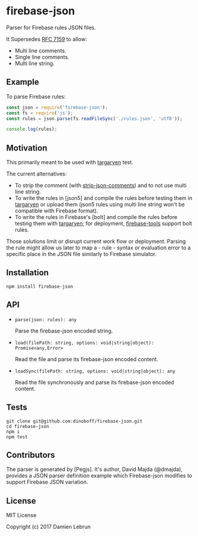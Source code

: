 # firebase-json

Parser for Firebase rules JSON files.

It Supersedes [RFC 7159] to allow:

- Multi line comments.
- Single line comments.
- Multi line string.


## Example

To parse Firebase rules:

```js
const json = require('firebase-json');
const fs = require('js');
const rules = json.parse(fs.readFileSync('./rules.json', 'utf8'));

console.log(rules);
```


## Motivation

This primarily meant to be used with [targaryen] test.

The current alternatives:

- To strip the comment (with [strip-json-comments]) and to not use multi line
  string.
- To write the rules in [json5] and compile the rules before testing them in
  [targaryen] or upload them (json5 rules using multi line string won't be
  compatible with Firebase format).
- To write the rules in Firebase's [bolt] and compile the rules before testing
  them with [targaryen]; for deployment, [firebase-tools] support bolt rules.

Those solutions limit or disrupt current work flow or deployment. Parsing the
rule might allow us later to map a - rule - syntax or evaluation error to a
specific place in the JSON file similarly to Firebase simulator.


## Installation

```shell
npm install firebase-json
```


## API

- `parse(json: rules): any`

    Parse the firebase-json encoded string.

- `load(filePath: string, options: void|string|object): Promise<any,Error>`

    Read the file and parse its firebase-json encoded content.

- `loadSync(filePath: string, options: void|string|object): any`

    Read the file synchronously and parse its firebase-json encoded content.


## Tests

```shell
git clone git@github.com:dinoboff/firebase-json.git
cd firebase-json
npm i
npm test
```


## Contributors

The parser is generated by [Pegjs]. It's author, David Majda (@dmajda),
provides a JSON parser definition example which Firebase-json modifies to
support Firebase JSON variation.


## License

MIT License

Copyright (c) 2017 Damien Lebrun


[RFC 7159]: http://tools.ietf.org/html/rfc7159
[targaryen]: https://github.com/goldibex/targaryen
[strip-json-comments]: https://github.com/sindresorhus/strip-json-comments
[Firebase's bolt]: https://github.com/firebase/bolt
[firebase-tools]: https://github.com/firebase/firebase-tools
